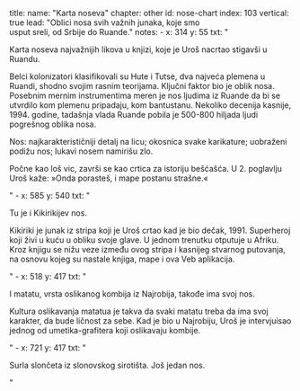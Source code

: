 title: 
    name: "Karta noseva"
    chapter: other
id: nose-chart
index: 103
vertical: true
lead: "Oblici nosa svih važnih junaka, koje smo <br>usput sreli, od Srbije do Ruande."
notes:
    - x: 314 
      y: 55
      txt: "<p>Karta noseva najvažnijih likova u knjizi, koje je Uroš nacrtao stigavši u Ruandu.</p>
<p>Belci kolonizatori klasifikovali su Hute i Tutse, dva najveća plemena u Ruandi, shodno svojim rasnim teorijama. Ključni faktor bio je oblik nosa. Posebnim mernim instrumentima meren je nos ljudima iz Ruande da bi se utvrdilo kom plemenu pripadaju, kom bantustanu. Nekoliko decenija kasnije, 1994. godine, tadašnja vlada Ruande pobila je 500-800 hiljada ljudi pogrešnog oblika nosa.</p>
<p>Nos: najkarakterističniji detalj na licu; okosnica svake karikature; uobraženi podižu nos; lukavi nosem namirišu zlo.</p>
<p>Počne kao loš vic, završi se kao crtica za istoriju bešćašća. U 2. poglavlju Uroš kaže: »Onda porasteš, i mape postanu strašne.«</p>"
    - x: 585
      y: 540
      txt: "<p>Tu je i Kikirikijev nos.</p>
<p>Kikiriki je junak iz stripa koji je Uroš crtao kad je bio dečak, 1991. Superheroj koji živi u kuću u obliku svoje glave. U jednom trenutku otputuje u Afriku. Kroz knjigu se nižu veze između ovog stripa i kasnijeg stvarnog putovanja, na osnovu kojeg su nastale knjiga, mape i ova Veb aplikacija.</p>"
    - x: 518  
      y: 417
      txt: "<p>I matatu, vrsta oslikanog kombija iz Najrobija, takođe ima svoj nos.</p>
<p>Kultura oslikavanja matatua je takva da svaki matatu treba da ima svoj karakter, da bude ličnost za sebe. Kad je bio u Najrobiju, Uroš je intervjuisao jednog od umetika-grafitera koji oslikavaju kombije.</p>"
    - x: 721 
      y: 417
      txt: "<p>Surla slončeta iz slonovskog sirotišta. Još jedan nos.</p>"